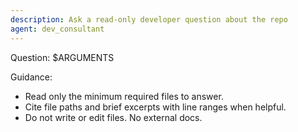 ```yaml
---
description: Ask a read-only developer question about the repo
agent: dev_consultant
---
```


Question:
$ARGUMENTS

Guidance:
- Read only the minimum required files to answer.
- Cite file paths and brief excerpts with line ranges when helpful.
- Do not write or edit files. No external docs.
